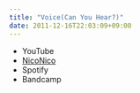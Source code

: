```yaml
---
title: "Voice(Can You Hear?)"
date: 2011-12-16T22:03:09+09:00
---
```


- YouTube
- [NicoNico](https://nico.ms/sm16442245)
- Spotify
- Bandcamp

